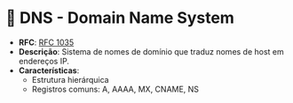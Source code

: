 # 🧭 DNS - Domain Name System

- **RFC**: [RFC 1035](https://datatracker.ietf.org/doc/html/rfc1035)
- **Descrição**: Sistema de nomes de domínio que traduz nomes de host em endereços IP.
- **Características**:
  - Estrutura hierárquica
  - Registros comuns: A, AAAA, MX, CNAME, NS

